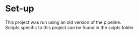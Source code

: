 # Set-up
This project was run using an old version of the pipeline.  
Scripts specific to this project can be found in the scipts folder
